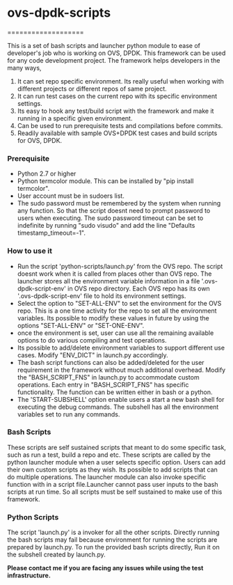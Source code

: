 # ovs-dpdk-scripts
===================

This is a set of bash scripts and launcher python module to ease of developer's
 job who is working on OVS, DPDK. This framework can be used for any code
 development project. The framework helps developers in the many ways,

1. It can set repo specific environment. Its really useful when working with
different projects or different repos of same project.
2. It can run test cases on the current repo with its specific environment
settings.
3. Its easy to hook any test/build script with the framework and make it
running in a specific given environment.
4. Can be used to run prerequisite tests and compilations before commits.
5. Readily available with sample OVS+DPDK test cases and build scripts for OVS,
DPDK.

### Prerequisite
* Python 2.7 or higher
* Python termcolor module. This can be installed by "pip install termcolor".
* User account must be in sudoers list.
* The sudo password must be remembered by the system when running any function.
So that the script doesnt need to prompt password to users when executing. The
sudo password timeout can be set to indefinite by running "sudo visudo" and add the
line "Defaults    timestamp_timeout=-1".

### How to use it
* Run the script 'python-scripts/launch.py' from the OVS repo. The script
doesnt work when it is called from places other than OVS repo. The launcher
stores all the environment variable information in a file '.ovs-dpdk-script-env'
in OVS repo directory. Each OVS repo has its own '.ovs-dpdk-script-env'
file to hold its environment settings.
* Select the option to "SET-ALL-ENV" to set the environment for the OVS repo.
This is a one time activity for the repo to set all the environment variables.
Its possible to modify these values in future by using the options "SET-ALL-ENV"
or "SET-ONE-ENV".
* once the environment is set, user can use all the remaining available options
to do various compiling and test operations.
* Its possible to add/delete environment variables to support different use
cases. Modify "ENV_DICT" in launch.py accordingly.
* The bash script functions can also be added/deleted for the user requirement in
the framework without much additional overhead. Modify the
"BASH_SCRIPT_FNS" in launch.py to accommodate custom operations. Each entry in
"BASH_SCRIPT_FNS" has specific functionality. The function can be written
either in bash or a python.
* The 'START-SUBSHELL' option enable users a start a new bash shell for
executing the debug commands. The subshell has all the environment variables set
to run any commands.

### Bash Scripts
These scripts are self sustained scripts that meant to do some specific task,
such as run a test, build a repo and etc. These scripts are called by the
python launcher module when a user selects specific option. Users can add
their own custom scripts as they wish. Its possible to add scripts that can do
multiple operations. The launcher module can also invoke specific function with
in a script file.Launcher cannot pass user inputs to the bash scripts at run
time. So all scripts must be self sustained to make use of this framework.

### Python Scripts
The script 'launch.py' is a invoker for all the other scripts. Directly running
the bash scripts may fail because environment for running the scripts are
prepared by launch.py.
To run the provided bash scripts directly, Run it on the subshell created by
launch.py.

**Please contact me if you are facing any issues while using the test
infrastructure.**
